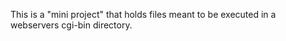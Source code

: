 This is a "mini project" that holds files meant to be executed in a webservers cgi-bin directory.


